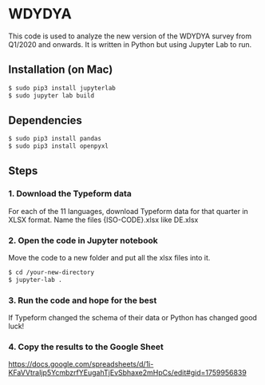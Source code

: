 # WDYDYA 
This code is used to analyze the new version of the WDYDYA survey from Q1/2020 and onwards. It is written in Python but using Jupyter Lab to run.

## Installation (on Mac)

```bash
$ sudo pip3 install jupyterlab
$ sudo jupyter lab build
```

## Dependencies 

```bash
$ sudo pip3 install pandas 
$ sudo pip3 install openpyxl
```

## Steps
### 1. Download the Typeform data
For each of the 11 languages, download Typeform data for that quarter in XLSX format. Name the files {ISO-CODE}.xlsx like DE.xlsx

### 2. Open the code in Jupyter notebook
Move the code to a new folder and put all the xlsx files into it. 

```bash
$ cd /your-new-directory 
$ jupyter-lab .
```

### 3. Run the code and hope for the best 
If Typeform changed the schema of their data or Python has changed good luck! 

### 4. Copy the results to the Google Sheet
https://docs.google.com/spreadsheets/d/1i-KFaVVtraIjp5YcmbzrfYEugahTjEvSbhaxe2mHpCs/edit#gid=1759956839
